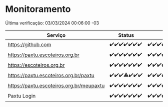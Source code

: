 # Monitoramento

Última verificação: 03/03/2024 00:06:00 -03

|Serviço|Status|Últimas 24h|
|---|---|---|
|https://github.com|<span title="2024-02-25: OK=24">✔️</span><span title="2024-02-26: OK=24">✔️</span><span title="2024-02-27: OK=24">✔️</span><span title="2024-02-28: OK=24">✔️</span><span title="2024-02-29: OK=24">✔️</span><span title="2024-03-01: OK=24">✔️</span><span title="2024-03-02: OK=3">✔️</span>|<span title="02/03/2024 00:06:00 -03 : 200">✔️</span><span title="02/03/2024 01:07:00 -03 : 200">✔️</span><span title="02/03/2024 02:06:00 -03 : 200">✔️</span><span title="02/03/2024 03:08:00 -03 : 200">✔️</span><span title="02/03/2024 04:03:00 -03 : 200">✔️</span><span title="02/03/2024 05:07:00 -03 : 200">✔️</span><span title="02/03/2024 06:03:00 -03 : 200">✔️</span><span title="02/03/2024 07:04:00 -03 : 200">✔️</span><span title="02/03/2024 08:02:00 -03 : 200">✔️</span><span title="02/03/2024 09:09:00 -03 : 200">✔️</span><span title="02/03/2024 10:04:00 -03 : 200">✔️</span><span title="02/03/2024 11:03:00 -03 : 200">✔️</span><span title="02/03/2024 12:05:00 -03 : 200">✔️</span><span title="02/03/2024 13:07:00 -03 : 200">✔️</span><span title="02/03/2024 14:02:00 -03 : 200">✔️</span><span title="02/03/2024 15:07:00 -03 : 200">✔️</span><span title="02/03/2024 16:03:00 -03 : 200">✔️</span><span title="02/03/2024 17:04:00 -03 : 200">✔️</span><span title="02/03/2024 18:03:00 -03 : 200">✔️</span><span title="02/03/2024 19:03:00 -03 : 200">✔️</span><span title="02/03/2024 20:06:00 -03 : 200">✔️</span><span title="02/03/2024 21:31:00 -03 : 200">✔️</span><span title="02/03/2024 22:40:00 -03 : 200">✔️</span><span title="02/03/2024 23:15:00 -03 : 200">✔️</span><span title="03/03/2024 00:06:00 -03 : 200">✔️</span>|
|https://paxtu.escoteiros.org.br|<span title="2024-02-25: OK=24">✔️</span><span title="2024-02-26: OK=24">✔️</span><span title="2024-02-27: OK=24">✔️</span><span title="2024-02-28: OK=24">✔️</span><span title="2024-02-29: OK=24">✔️</span><span title="2024-03-01: OK=24">✔️</span><span title="2024-03-02: OK=3">✔️</span>|<span title="02/03/2024 00:06:00 -03 : 200">✔️</span><span title="02/03/2024 01:07:00 -03 : 200">✔️</span><span title="02/03/2024 02:06:00 -03 : 200">✔️</span><span title="02/03/2024 03:08:00 -03 : 200">✔️</span><span title="02/03/2024 04:03:00 -03 : 200">✔️</span><span title="02/03/2024 05:07:00 -03 : 200">✔️</span><span title="02/03/2024 06:03:00 -03 : 200">✔️</span><span title="02/03/2024 07:04:00 -03 : 200">✔️</span><span title="02/03/2024 08:02:00 -03 : 200">✔️</span><span title="02/03/2024 09:09:00 -03 : 200">✔️</span><span title="02/03/2024 10:04:00 -03 : 200">✔️</span><span title="02/03/2024 11:03:00 -03 : 200">✔️</span><span title="02/03/2024 12:05:00 -03 : 200">✔️</span><span title="02/03/2024 13:07:00 -03 : 200">✔️</span><span title="02/03/2024 14:02:00 -03 : 200">✔️</span><span title="02/03/2024 15:07:00 -03 : 200">✔️</span><span title="02/03/2024 16:03:00 -03 : 200">✔️</span><span title="02/03/2024 17:04:00 -03 : 200">✔️</span><span title="02/03/2024 18:03:00 -03 : 200">✔️</span><span title="02/03/2024 19:03:00 -03 : 200">✔️</span><span title="02/03/2024 20:06:00 -03 : 200">✔️</span><span title="02/03/2024 21:31:00 -03 : 200">✔️</span><span title="02/03/2024 22:40:00 -03 : 200">✔️</span><span title="02/03/2024 23:15:00 -03 : 200">✔️</span><span title="03/03/2024 00:06:00 -03 : 200">✔️</span>|
|https://escoteiros.org.br|<span title="2024-02-25: OK=24">✔️</span><span title="2024-02-26: OK=24">✔️</span><span title="2024-02-27: OK=24">✔️</span><span title="2024-02-28: OK=24">✔️</span><span title="2024-02-29: OK=24">✔️</span><span title="2024-03-01: OK=24">✔️</span><span title="2024-03-02: OK=3">✔️</span>|<span title="02/03/2024 00:06:00 -03 : 200">✔️</span><span title="02/03/2024 01:07:00 -03 : 200">✔️</span><span title="02/03/2024 02:06:00 -03 : 200">✔️</span><span title="02/03/2024 03:08:00 -03 : 200">✔️</span><span title="02/03/2024 04:03:00 -03 : 200">✔️</span><span title="02/03/2024 05:07:00 -03 : 200">✔️</span><span title="02/03/2024 06:03:00 -03 : 200">✔️</span><span title="02/03/2024 07:04:00 -03 : 200">✔️</span><span title="02/03/2024 08:02:00 -03 : 200">✔️</span><span title="02/03/2024 09:09:00 -03 : 200">✔️</span><span title="02/03/2024 10:04:00 -03 : 200">✔️</span><span title="02/03/2024 11:03:00 -03 : 200">✔️</span><span title="02/03/2024 12:05:00 -03 : 200">✔️</span><span title="02/03/2024 13:07:00 -03 : 200">✔️</span><span title="02/03/2024 14:02:00 -03 : 200">✔️</span><span title="02/03/2024 15:07:00 -03 : 200">✔️</span><span title="02/03/2024 16:03:00 -03 : 200">✔️</span><span title="02/03/2024 17:04:00 -03 : 200">✔️</span><span title="02/03/2024 18:03:00 -03 : 200">✔️</span><span title="02/03/2024 19:03:00 -03 : 200">✔️</span><span title="02/03/2024 20:06:00 -03 : 200">✔️</span><span title="02/03/2024 21:31:00 -03 : 200">✔️</span><span title="02/03/2024 22:40:00 -03 : 200">✔️</span><span title="02/03/2024 23:15:00 -03 : 200">✔️</span><span title="03/03/2024 00:06:00 -03 : 200">✔️</span>|
|https://paxtu.escoteiros.org.br/paxtu|<span title="2024-02-25: OK=24">✔️</span><span title="2024-02-26: OK=24">✔️</span><span title="2024-02-27: OK=24">✔️</span><span title="2024-02-28: OK=23, Falhas=1">⚠️</span><span title="2024-02-29: OK=24">✔️</span><span title="2024-03-01: OK=24">✔️</span><span title="2024-03-02: OK=3">✔️</span>|<span title="02/03/2024 00:06:00 -03 : 200">✔️</span><span title="02/03/2024 01:07:00 -03 : 200">✔️</span><span title="02/03/2024 02:06:00 -03 : 200">✔️</span><span title="02/03/2024 03:08:00 -03 : 200">✔️</span><span title="02/03/2024 04:03:00 -03 : 200">✔️</span><span title="02/03/2024 05:07:00 -03 : 200">✔️</span><span title="02/03/2024 06:03:00 -03 : 200">✔️</span><span title="02/03/2024 07:04:00 -03 : 200">✔️</span><span title="02/03/2024 08:02:00 -03 : 200">✔️</span><span title="02/03/2024 09:09:00 -03 : 200">✔️</span><span title="02/03/2024 10:04:00 -03 : 200">✔️</span><span title="02/03/2024 11:03:00 -03 : 200">✔️</span><span title="02/03/2024 12:05:00 -03 : 200">✔️</span><span title="02/03/2024 13:07:00 -03 : 200">✔️</span><span title="02/03/2024 14:02:00 -03 : 200">✔️</span><span title="02/03/2024 15:07:00 -03 : 200">✔️</span><span title="02/03/2024 16:03:00 -03 : 200">✔️</span><span title="02/03/2024 17:04:00 -03 : 200">✔️</span><span title="02/03/2024 18:03:00 -03 : 200">✔️</span><span title="02/03/2024 19:03:00 -03 : 200">✔️</span><span title="02/03/2024 20:06:00 -03 : 200">✔️</span><span title="02/03/2024 21:31:00 -03 : 200">✔️</span><span title="02/03/2024 22:40:00 -03 : 200">✔️</span><span title="02/03/2024 23:15:00 -03 : 200">✔️</span><span title="03/03/2024 00:06:00 -03 : 200">✔️</span>|
|https://paxtu.escoteiros.org.br/meupaxtu|<span title="2024-02-25: OK=24">✔️</span><span title="2024-02-26: OK=24">✔️</span><span title="2024-02-27: OK=24">✔️</span><span title="2024-02-28: OK=24">✔️</span><span title="2024-02-29: OK=24">✔️</span><span title="2024-03-01: OK=24">✔️</span><span title="2024-03-02: OK=3">✔️</span>|<span title="02/03/2024 00:06:00 -03 : 200">✔️</span><span title="02/03/2024 01:07:00 -03 : 200">✔️</span><span title="02/03/2024 02:06:00 -03 : 200">✔️</span><span title="02/03/2024 03:08:00 -03 : 200">✔️</span><span title="02/03/2024 04:03:00 -03 : 200">✔️</span><span title="02/03/2024 05:07:00 -03 : 200">✔️</span><span title="02/03/2024 06:03:00 -03 : 200">✔️</span><span title="02/03/2024 07:04:00 -03 : 200">✔️</span><span title="02/03/2024 08:02:00 -03 : 200">✔️</span><span title="02/03/2024 09:09:00 -03 : 200">✔️</span><span title="02/03/2024 10:04:00 -03 : 200">✔️</span><span title="02/03/2024 11:03:00 -03 : 200">✔️</span><span title="02/03/2024 12:05:00 -03 : 200">✔️</span><span title="02/03/2024 13:07:00 -03 : 200">✔️</span><span title="02/03/2024 14:02:00 -03 : 200">✔️</span><span title="02/03/2024 15:07:00 -03 : 200">✔️</span><span title="02/03/2024 16:03:00 -03 : 200">✔️</span><span title="02/03/2024 17:04:00 -03 : 200">✔️</span><span title="02/03/2024 18:03:00 -03 : 200">✔️</span><span title="02/03/2024 19:03:00 -03 : 200">✔️</span><span title="02/03/2024 20:06:00 -03 : 200">✔️</span><span title="02/03/2024 21:31:00 -03 : 200">✔️</span><span title="02/03/2024 22:40:00 -03 : 200">✔️</span><span title="02/03/2024 23:15:00 -03 : 200">✔️</span><span title="03/03/2024 00:06:00 -03 : 200">✔️</span>|
|Paxtu Login|<span title="2024-02-25: OK=24">✔️</span><span title="2024-02-26: OK=24">✔️</span><span title="2024-02-27: OK=24">✔️</span><span title="2024-02-28: OK=24">✔️</span><span title="2024-02-29: OK=24">✔️</span><span title="2024-03-01: OK=24">✔️</span><span title="2024-03-02: OK=3">✔️</span>|<span title="02/03/2024 00:06:00 -03 : 200">✔️</span><span title="02/03/2024 01:07:00 -03 : 200">✔️</span><span title="02/03/2024 02:06:00 -03 : 200">✔️</span><span title="02/03/2024 03:08:00 -03 : 200">✔️</span><span title="02/03/2024 04:03:00 -03 : 200">✔️</span><span title="02/03/2024 05:07:00 -03 : 200">✔️</span><span title="02/03/2024 06:03:00 -03 : 200">✔️</span><span title="02/03/2024 07:04:00 -03 : 200">✔️</span><span title="02/03/2024 08:02:00 -03 : 200">✔️</span><span title="02/03/2024 09:09:00 -03 : 200">✔️</span><span title="02/03/2024 10:04:00 -03 : 200">✔️</span><span title="02/03/2024 11:03:00 -03 : 200">✔️</span><span title="02/03/2024 12:05:00 -03 : 200">✔️</span><span title="02/03/2024 13:07:00 -03 : 200">✔️</span><span title="02/03/2024 14:02:00 -03 : 200">✔️</span><span title="02/03/2024 15:07:00 -03 : 200">✔️</span><span title="02/03/2024 16:03:00 -03 : 200">✔️</span><span title="02/03/2024 17:04:00 -03 : 200">✔️</span><span title="02/03/2024 18:03:00 -03 : 200">✔️</span><span title="02/03/2024 19:03:00 -03 : 200">✔️</span><span title="02/03/2024 20:06:00 -03 : 200">✔️</span><span title="02/03/2024 21:31:00 -03 : 200">✔️</span><span title="02/03/2024 22:40:00 -03 : 200">✔️</span><span title="02/03/2024 23:15:00 -03 : 200">✔️</span><span title="03/03/2024 00:06:00 -03 : 200">✔️</span>|
